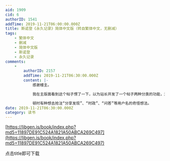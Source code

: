 ```yaml
---
aid: 1909
cid: 6
authorID: 1541
addTime: 2019-11-21T06:00:00.000Z
title: 斯诺登《永久记录》简体中文版（转自繁体中文，无删减）
tags:
    - 繁体中文
    - 删减
    - 简体中文版
    - 斯诺登
    - 永久记录
comments:
    -
        authorID: 2157
        addTime: 2019-11-21T06:30:00.000Z
        content: |-
            感谢楼主。

            我在主版面看到这个帖子愣了一下，以为站长开发了一个帖子两种分类的功能，还在奇怪，斯诺登为什么会分类到音乐。

            顿时有种想去抢注“分享发现”、“时政”、“问答”等用户名的奇怪想法。
date: 2019-11-21T06:30:00.000Z
category: 读书
---
```


[https://libgen.is/book/index.php?md5=11897DE91C524A1821A50ABCA269C497](https://libgen.is/book/index.php?md5=11897DE91C524A1821A50ABCA269C497)

点击title即可下载
